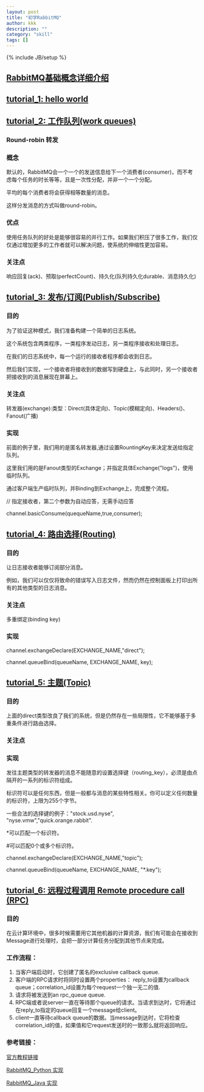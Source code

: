 ```yaml
---
layout: post
title: "初学RabbitMQ"
author: kkk
description: ""
category: "skill"
tags: []
---
```

{% include JB/setup %}

## [RabbitMQ基础概念详细介绍](http://blog.csdn.net/whycold/article/details/41119807)

##  [tutorial_1: hello world](https://github.com/killer1994/killer1994.github.io/tree/master/Resources/java/tutorial_1)

##  [tutorial_2: 工作队列(work queues)](https://github.com/killer1994/killer1994.github.io/tree/master/Resources/java/tutorial_2_workQueues)

### Round-robin 转发

### 概念 

默认的，RabbitMQ会一个一个的发送信息给下一个消费者(consumer)，而不考虑每个任务的时长等等，且是一次性分配，并非一个一个分配。

平均的每个消费者将会获得相等数量的消息。

这样分发消息的方式叫做round-robin。
### 优点

使用任务队列的好处是能够很容易的并行工作。如果我们积压了很多工作，我们仅仅通过增加更多的工作者就可以解决问题，使系统的伸缩性更加容易。
### 关注点

响应回复(ack)、预取(perfectCount)、持久化(队列持久化durable、消息持久化)

##  [tutorial_3: 发布/订阅(Publish/Subscribe)](https://github.com/killer1994/killer1994.github.io/tree/master/Resources/java/tutorial_3_PublishSubscribe)
### 目的

为了验证这种模式，我们准备构建一个简单的日志系统。
        
这个系统包含两类程序，一类程序发动日志，另一类程序接收和处理日志。
        
在我们的日志系统中，每一个运行的接收者程序都会收到日志。
        
然后我们实现，一个接收者将接收到的数据写到硬盘上，与此同时，另一个接收者把接收到的消息展现在屏幕上。
### 关注点
        
转发器(exchange):类型：Direct(具体定向)、Topic(模糊定向)、Headers()、Fanout(广播)
### 实现

前面的例子里，我们用的是匿名转发器,通过设置RountingKey来决定发送给指定队列。

这里我们用的是Fanout类型的Exchange；并指定具体Exchange("logs")，使用临时队列。

通过客户端生产临时队列，并Binding到Exchange上，完成整个流程。

// 指定接收者，第二个参数为自动应答，无需手动应答

channel.basicConsume(quequeName,true,consumer);

## [tutorial_4: 路由选择(Routing)](https://github.com/killer1994/killer1994.github.io/tree/master/Resources/java/tutorial_4_Routing)
###    目的
让日志接收者能够订阅部分消息。

例如，我们可以仅仅将致命的错误写入日志文件，然而仍然在控制面板上打印出所有的其他类型的日志消息。
###    关注点
多重绑定(binding key)
###    实现
channel.exchangeDeclare(EXCHANGE_NAME,"direct");

channel.queueBind(queueName, EXCHANGE_NAME, key);

## [tutorial_5: 主题(Topic)](https://github.com/killer1994/killer1994.github.io/tree/master/Resources/java/tutorial_5_Topic)
###    目的
上面的direct类型改良了我们的系统，但是仍然存在一些局限性，它不能够基于多重条件进行路由选择。
###    关注点

###    实现

发往主题类型的转发器的消息不能随意的设置选择键（routing_key），必须是由点隔开的一系列的标识符组成。

标识符可以是任何东西，但是一般都与消息的某些特性相关。你可以定义任何数量的标识符，上限为255个字节。

一些合法的选择键的例子："stock.usd.nyse", "nyse.vmw","quick.orange.rabbit".

*可以匹配一个标识符。

\#可以匹配0个或多个标识符。

channel.exchangeDeclare(EXCHANGE_NAME,"topic");

channel.queueBind(queueName, EXCHANGE_NAME, "*.key");


## [tutorial_6: 远程过程调用 Remote procedure call (RPC)](https://github.com/killer1994/killer1994.github.io/tree/master/Resources/java/tutorial_6_RPC)
###    目的

在云计算环境中，很多时候需要用它其他机器的计算资源，我们有可能会在接收到Message进行处理时，会把一部分计算任务分配到其他节点来完成。

### 工作流程：

1. 当客户端启动时，它创建了匿名的exclusive callback queue.
2. 客户端的RPC请求时将同时设置两个properties： reply_to设置为callback queue；correlation_id设置为每个request一个独一无二的值.
3. 请求将被发送到an rpc_queue queue.
4. RPC端或者说server一直在等待那个queue的请求。当请求到达时，它将通过在reply_to指定的queue回复一个message给client。
5. client一直等待callback queue的数据。当message到达时，它将检查correlation_id的值，如果值和它request发送时的一致那么就将返回响应。

### 参考链接：
[官方教程链接](http://www.rabbitmq.com/getstarted.html)

[RabbitMQ_Python 实现](http://blog.csdn.net/column/details/rabbitmq.html)

[RabbitMQ_Java 实现](http://blog.csdn.net/lmj623565791/article/category/2386657)


